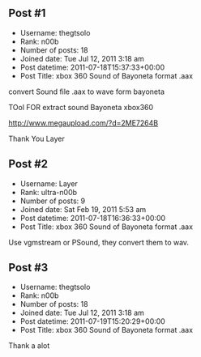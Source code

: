 ## Post #1
- Username: thegtsolo
- Rank: n00b
- Number of posts: 18
- Joined date: Tue Jul 12, 2011 3:18 am
- Post datetime: 2011-07-18T15:37:33+00:00
- Post Title: xbox 360  Sound  of  Bayoneta  format .aax

convert Sound   file .aax  to wave form  bayoneta



TOol FOR extract sound Bayoneta xbox360

http://www.megaupload.com/?d=2ME7264B

Thank  You  Layer
## Post #2
- Username: Layer
- Rank: ultra-n00b
- Number of posts: 9
- Joined date: Sat Feb 19, 2011 5:53 am
- Post datetime: 2011-07-18T16:36:33+00:00
- Post Title: xbox 360  Sound  of  Bayoneta  format .aax

Use vgmstream or PSound, they convert them to wav.
## Post #3
- Username: thegtsolo
- Rank: n00b
- Number of posts: 18
- Joined date: Tue Jul 12, 2011 3:18 am
- Post datetime: 2011-07-19T15:20:29+00:00
- Post Title: xbox 360  Sound  of  Bayoneta  format .aax

Thank a alot
